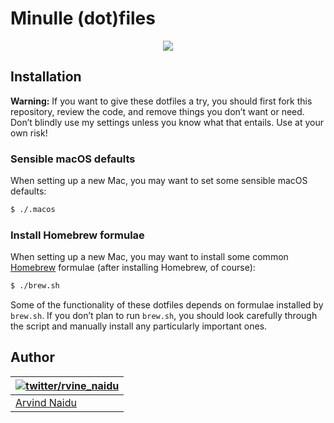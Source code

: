 # Minulle (dot)files

<div style="text-align:center"><img src ="img/terminal.gif"/></div>

## Installation

**Warning:** If you want to give these dotfiles a try, you should first fork this repository, review the code, and remove things you don’t want or need. Don’t blindly use my settings unless you know what that entails. Use at your own risk!

### Sensible macOS defaults

When setting up a new Mac, you may want to set some sensible macOS defaults:

```bash
$ ./.macos
```

### Install Homebrew formulae

When setting up a new Mac, you may want to install some common [Homebrew](https://brew.sh/) formulae (after installing Homebrew, of course):

```bash
$ ./brew.sh
```

Some of the functionality of these dotfiles depends on formulae installed by `brew.sh`. If you don’t plan to run `brew.sh`, you should look carefully through the script and manually install any particularly important ones.

## Author

| [![twitter/rvine_naidu](https://avatars2.githubusercontent.com/u/6829472?s=100&v=4)](http://twitter.com/rvine_naidu "Follow @rvine_naidu on Twitter") |
|---|
| [Arvind Naidu](https://medium.com/@arvindnaidu) |
